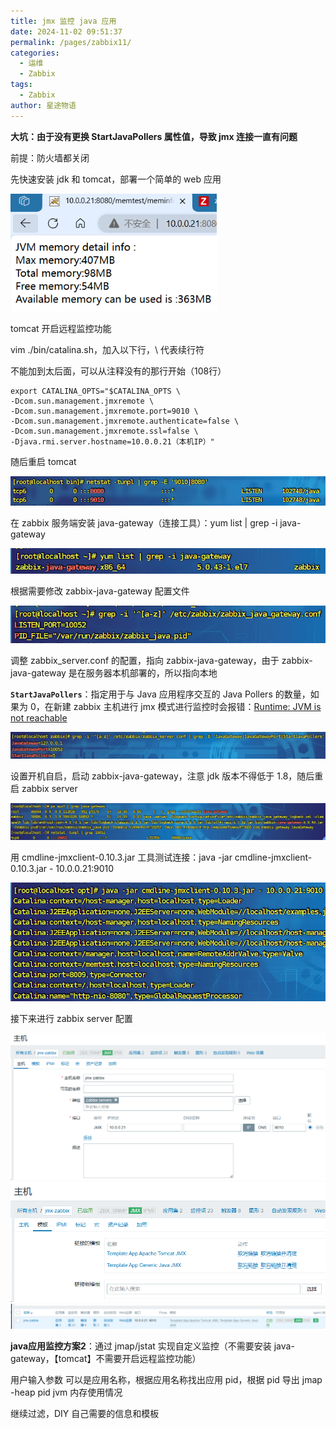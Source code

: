 ```yaml
---
title: jmx 监控 java 应用
date: 2024-11-02 09:51:37
permalink: /pages/zabbix11/
categories:
  - 运维
  - Zabbix
tags:
  - Zabbix
author: 星途物语
---
```

**大坑：由于没有更换 StartJavaPollers 属性值，导致 jmx 连接一直有问题**

前提：防火墙都关闭

先快速安装 jdk 和 tomcat，部署一个简单的 web 应用

 <img src="/img/image-20240824111305301.png" alt="image-20240824111305301" style="zoom:80%;" />

tomcat 开启远程监控功能

vim ./bin/catalina.sh，加入以下行，\ 代表续行符

不能加到太后面，可以从注释没有的那行开始（108行）

```shell
export CATALINA_OPTS="$CATALINA_OPTS \
-Dcom.sun.management.jmxremote \
-Dcom.sun.management.jmxremote.port=9010 \
-Dcom.sun.management.jmxremote.authenticate=false \
-Dcom.sun.management.jmxremote.ssl=false \
-Djava.rmi.server.hostname=10.0.0.21（本机IP）"
```

随后重启 tomcat

 <img src="/img/image-20240824161609282.png" alt="image-20240824161609282" style="zoom:80%;" />

在 zabbix 服务端安装 java-gateway（连接工具）：yum list | grep -i java-gateway

 <img src="/img/image-20240824113703336.png" alt="image-20240824113703336" style="zoom:80%;" />

根据需要修改 zabbix-java-gateway 配置文件

 <img src="/img/image-20240824141226531.png" alt="image-20240824141226531" style="zoom:80%;" />

调整 zabbix_server.conf 的配置，指向 zabbix-java-gateway，由于 zabbix-java-gateway 是在服务器本机部署的，所以指向本地

**`StartJavaPollers`**：指定用于与 Java 应用程序交互的 Java Pollers 的数量，如果为 0，在新建 zabbix 主机进行 jmx 模式进行监控时会报错：[Runtime: JVM is not reachable](javascript:void(0))

![image-20240824161713124](/img/image-20240824161713124.png)

设置开机自启，启动 zabbix-java-gateway，注意 jdk 版本不得低于 1.8，随后重启 zabbix server

<img src="/img/image-20240824143144697.png" alt="image-20240824143144697" style="zoom:80%;" />

用 cmdline-jmxclient-0.10.3.jar 工具测试连接：java -jar cmdline-jmxclient-0.10.3.jar - 10.0.0.21:9010

 <img src="/img/image-20240824144819690.png" alt="image-20240824144819690" style="zoom:80%;" />

接下来进行 zabbix server 配置

<img src="/img/image-20240824162031896.png" alt="image-20240824162031896" style="zoom:80%;" />

 <img src="/img/image-20240824162105639.png" alt="image-20240824162105639" style="zoom:80%;" />

 <img src="/img/image-20240824162118670.png" alt="image-20240824162118670" style="zoom:80%;" />

**java应用监控方案2**：通过 jmap/jstat 实现自定义监控（不需要安装 java-gateway，【tomcat】不需要开启远程监控功能）

用户输入参数 可以是应用名称，根据应用名称找出应用 pid，根据 pid 导出 jmap -heap pid jvm 内存使用情况

继续过滤，DIY 自己需要的信息和模板